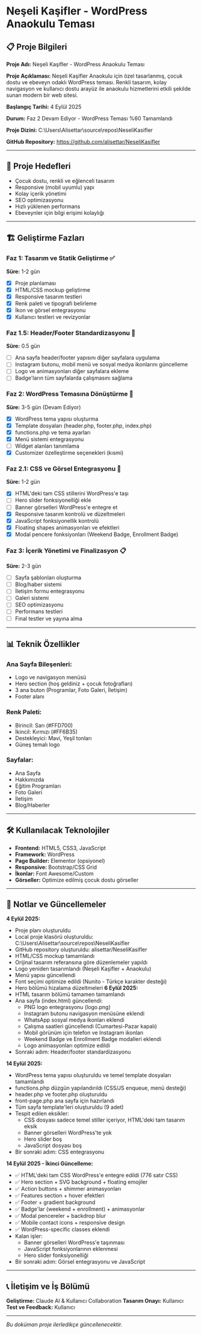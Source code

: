 # Neşeli Kaşifler - WordPress Anaokulu Teması

## 📋 Proje Bilgileri

**Proje Adı:** Neşeli Kaşifler - WordPress Anaokulu Teması

**Proje Açıklaması:** 
Neşeli Kaşifler Anaokulu için özel tasarlanmış, çocuk dostu ve ebeveyn odaklı WordPress teması. Renkli tasarım, kolay navigasyon ve kullanıcı dostu arayüz ile anaokulu hizmetlerini etkili şekilde sunan modern bir web sitesi.

**Başlangıç Tarihi:** 4 Eylül 2025

**Durum:** Faz 2 Devam Ediyor - WordPress Teması %60 Tamamlandı

**Proje Dizini:** C:\Users\Alisettar\source\repos\NeseliKasifler

**GitHub Repository:** https://github.com/alisettar/NeseliKasifler

---

## 🎯 Proje Hedefleri

- Çocuk dostu, renkli ve eğlenceli tasarım
- Responsive (mobil uyumlu) yapı
- Kolay içerik yönetimi
- SEO optimizasyonu
- Hızlı yüklenen performans
- Ebeveynler için bilgi erişimi kolaylığı

---

## 🏗️ Geliştirme Fazları

### **Faz 1: Tasarım ve Statik Geliştirme** ✅
**Süre:** 1-2 gün
- [x] Proje planlaması
- [x] HTML/CSS mockup geliştirme
- [x] Responsive tasarım testleri
- [x] Renk paleti ve tipografi belirleme
- [x] İkon ve görsel entegrasyonu
- [x] Kullanıcı testleri ve revizyonlar

### **Faz 1.5: Header/Footer Standardizasyonu** 📅
**Süre:** 0.5 gün
- [ ] Ana sayfa header/footer yapısını diğer sayfalara uygulama
- [ ] Instagram butonu, mobil menü ve sosyal medya ikonlarını güncelleme
- [ ] Logo ve animasyonları diğer sayfalara ekleme
- [ ] Badge'ların tüm sayfalarda çalışmasını sağlama

### **Faz 2: WordPress Temasına Dönüştürme** 🔄
**Süre:** 3-5 gün (Devam Ediyor)
- [x] WordPress tema yapısı oluşturma
- [x] Template dosyaları (header.php, footer.php, index.php)
- [x] functions.php ve tema ayarları
- [x] Menü sistemi entegrasyonu
- [ ] Widget alanları tanımlama
- [x] Customizer özelleştirme seçenekleri (kısmi)

### **Faz 2.1: CSS ve Görsel Entegrasyonu** 🔄
**Süre:** 1-2 gün
- [x] HTML'deki tam CSS stillerini WordPress'e taşı
- [ ] Hero slider fonksiyonelliği ekle
- [ ] Banner görselleri WordPress'e entegre et
- [x] Responsive tasarım kontrolü ve düzeltmeleri
- [x] JavaScript fonksiyonellik kontrolü
- [x] Floating shapes animasyonları ve efektleri
- [x] Modal pencere fonksiyonları (Weekend Badge, Enrollment Badge)

### **Faz 3: İçerik Yönetimi ve Finalizasyon** 📋
**Süre:** 2-3 gün
- [ ] Sayfa şablonları oluşturma
- [ ] Blog/haber sistemi
- [ ] İletişim formu entegrasyonu
- [ ] Galeri sistemi
- [ ] SEO optimizasyonu
- [ ] Performans testleri
- [ ] Final testler ve yayına alma

---

## 📊 Teknik Özellikler

### **Ana Sayfa Bileşenleri:**
- Logo ve navigasyon menüsü
- Hero section (hoş geldiniz + çocuk fotoğrafları)
- 3 ana buton (Programlar, Foto Galeri, İletişim)
- Footer alanı

### **Renk Paleti:**
- Birincil: Sarı (#FFD700)
- İkincil: Kırmızı (#FF6B35)
- Destekleyici: Mavi, Yeşil tonları
- Güneş temalı logo

### **Sayfalar:**
- Ana Sayfa
- Hakkımızda
- Eğitim Programları
- Foto Galeri
- İletişim
- Blog/Haberler

---

## 🛠️ Kullanılacak Teknolojiler

- **Frontend:** HTML5, CSS3, JavaScript
- **Framework:** WordPress
- **Page Builder:** Elementor (opsiyonel)
- **Responsive:** Bootstrap/CSS Grid
- **İkonlar:** Font Awesome/Custom
- **Görseller:** Optimize edilmiş çocuk dostu görseller

---

## 📝 Notlar ve Güncellemeler

**4 Eylül 2025:**
- Proje planı oluşturuldu
- Local proje klasörü oluşturuldu: C:\Users\Alisettar\source\repos\NeseliKasifler
- GitHub repository oluşturuldu: alisettar/NeseliKasifler
- HTML/CSS mockup tamamlandı
- Orijinal tasarım referansına göre düzenlemeler yapıldı
- Logo yeniden tasarımlandı (Neşeli Kaşifler + Anaokulu)
- Menü yapısı güncellendi
- Font seçimi optimize edildi (Nunito - Türkçe karakter desteği)
- Hero bölümü hizalama düzeltmeleri
**6 Eylül 2025:**
- HTML tasarım bölümü tamamen tamamlandı
- Ana sayfa (index.html) güncellendi:
  - PNG logo entegrasyonu (logo.png)
  - Instagram butonu navigasyon menüsüne eklendi  
  - WhatsApp sosyal medya ikonları eklendi
  - Çalışma saatleri güncellendi (Cumartesi-Pazar kapalı)
  - Mobil görünüm için telefon ve Instagram ikonları
  - Weekend Badge ve Enrollment Badge modalleri eklendi
  - Logo animasyonları optimize edildi
- Sonraki adım: Header/footer standardizasyonu

**14 Eylül 2025:**
- WordPress tema yapısı oluşturuldu ve temel template dosyaları tamamlandı
- functions.php düzgün yapılandırıldı (CSS/JS enqueue, menü desteği)
- header.php ve footer.php oluşturuldu
- front-page.php ana sayfa için hazırlandı
- Tüm sayfa template'leri oluşturuldu (9 adet)
- Tespit edilen eksikler:
  - CSS dosyası sadece temel stiller içeriyor, HTML'deki tam tasarım eksik
  - Banner görselleri WordPress'te yok
  - Hero slider boş
  - JavaScript dosyası boş
- Bir sonraki adım: CSS entegrasyonu

**14 Eylül 2025 - İkinci Güncelleme:**
- ✅ HTML'deki tam CSS WordPress'e entegre edildi (776 satır CSS)
- ✅ Hero section + SVG background + floating emojiler
- ✅ Action buttons + shimmer animasyonları
- ✅ Features section + hover efektleri
- ✅ Footer + gradient background
- ✅ Badge'lar (weekend + enrollment) + animasyonlar
- ✅ Modal pencereler + backdrop blur
- ✅ Mobile contact icons + responsive design
- ✅ WordPress-specific classes eklendi
- Kalan işler:
  - Banner görselleri WordPress'e taşınması
  - JavaScript fonksiyonlarının eklenmesi
  - Hero slider fonksiyonelliği
- Bir sonraki adım: Görsel entegrasyonu ve JavaScript

---

## 📞 İletişim ve İş Bölümü

**Geliştirme:** Claude AI & Kullanıcı Collaboration
**Tasarım Onayı:** Kullanıcı
**Test ve Feedback:** Kullanıcı

---

*Bu doküman proje ilerledikçe güncellenecektir.*